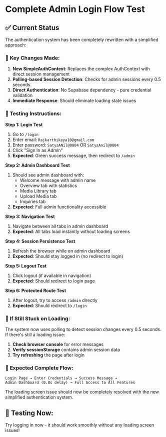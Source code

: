 # Complete Admin Login Flow Test

## ✅ **Current Status**

The authentication system has been completely rewritten with a simplified approach:

### 🔧 **Key Changes Made:**

1. **New SimpleAuthContext**: Replaces the complex AuthContext with direct session management
2. **Polling-based Session Detection**: Checks for admin sessions every 0.5 seconds
3. **Direct Authentication**: No Supabase dependency - pure credential validation
4. **Immediate Response**: Should eliminate loading state issues

### 🧪 **Testing Instructions:**

**Step 1: Login Test**
1. Go to `/login`
2. Enter email: `Rajkarthikeya10@gmail.com`
3. Enter password: `SatyaANil@0804` OR `SatyaAnil@0804`
4. Click "Sign In as Admin"
5. **Expected**: Green success message, then redirect to `/admin`

**Step 2: Admin Dashboard Test**
1. Should see admin dashboard with:
   - Welcome message with admin name
   - Overview tab with statistics
   - Media Library tab
   - Upload Media tab  
   - Inquiries tab
2. **Expected**: Full admin functionality accessible

**Step 3: Navigation Test**
1. Navigate between all tabs in admin dashboard
2. **Expected**: All tabs load instantly without loading screens

**Step 4: Session Persistence Test**
1. Refresh the browser while on admin dashboard
2. **Expected**: Should stay logged in (no redirect to login)

**Step 5: Logout Test**
1. Click logout (if available in navigation)
2. **Expected**: Should redirect to login page

**Step 6: Protected Route Test**
1. After logout, try to access `/admin` directly
2. **Expected**: Should redirect to `/login`

### 🔧 **If Still Stuck on Loading:**

The system now uses polling to detect session changes every 0.5 seconds. If there's still a loading issue:

1. **Check browser console** for error messages
2. **Verify sessionStorage** contains admin session data
3. **Try refreshing** the page after login

### 🎯 **Expected Complete Flow:**

```
Login Page → Enter Credentials → Success Message → 
Admin Dashboard (0.8s delay) → Full Access to All Features
```

The loading screen issue should now be completely resolved with the new simplified authentication system.

## 🚀 **Testing Now:**

Try logging in now - it should work smoothly without any loading screen issues!

